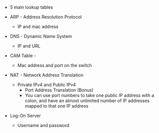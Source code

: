 
- 5 main lookup tables

- ARP - Address Resolution Protocol
	- IP and mac address

- DNS - Dynamic Name System
	- IP and URL

- CAM Table - 
	- Mac address and port on the switch

- NAT - Network Address Translation 
	- Private IPv4 and Public IPv4 
		- Port Address Translation (Bonus)
		- You can use port numbers to take one public IP address with a colon, and have an almost unlimited number of IP addresses mapped to that one IP address

- Log-On Server
	- Username and password

